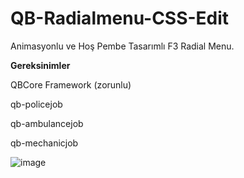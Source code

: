 # QB-Radialmenu-CSS-Edit 
Animasyonlu ve Hoş Pembe Tasarımlı F3 Radial Menu. 

**Gereksinimler**

QBCore Framework (zorunlu)

qb-policejob

qb-ambulancejob

qb-mechanicjob

![image](https://r2.fivemanage.com/Gwsw9VXWmyqepK9ZBfTR8/qb-radialmenu.PNG)

